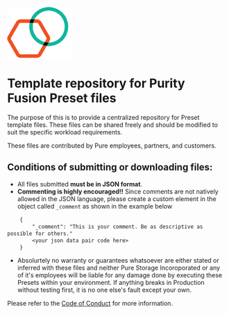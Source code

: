 <img src=/images/fusion-rings.png> 

# Template repository for Purity Fusion Preset files

The purpose of this is to provide a centralized repository for Preset template files. These files can be shared freely and should be modified to suit the specific workload requirements.

These files are contributed by Pure employees, partners, and customers.

## Conditions of submitting or downloading files:
- All files submitted **must be in JSON format**.
- **Commenting is highly encouraged!!** Since comments are not natively allowed in the JSON language, please create a custom element in the object called `_comment` as shown in the example below
```
    {
        "_comment": "This is your comment. Be as descriptive as possible for others."
        <your json data pair code here>
    }
```
- Absolurtely no warranty or guarantees whatsoever are either stated or inferred with these files and neither Pure Storage Incoroporated or any of it's employees will be liable for any damage done by executing these Presets within your environment. If anything breaks in Production without testing first, it is no one else's fault except your own.

Please refer to the [Code of Conduct](https://github.com/PureStorage-OpenConnect/Code-of-Conduct) for more information.
